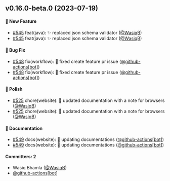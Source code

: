 ## v0.16.0-beta.0 (2023-07-19)

#### :rocket: New Feature

- [#545](https://github.com/BoykaFramework/boyka-framework/pull/545) feat(java): :sparkles: replaced json schema validator ([@WasiqB](https://github.com/WasiqB))
- [#545](https://github.com/BoykaFramework/boyka-framework/pull/545) feat(java): :sparkles: replaced json schema validator ([@WasiqB](https://github.com/WasiqB))

#### :bug: Bug Fix

- [#548](https://github.com/BoykaFramework/boyka-framework/pull/548) fix(workflow): :bug: fixed create feature pr issue ([@github-actions[bot]](https://github.com/apps/github-actions))
- [#548](https://github.com/BoykaFramework/boyka-framework/pull/548) fix(workflow): :bug: fixed create feature pr issue ([@github-actions[bot]](https://github.com/apps/github-actions))

#### :nail_care: Polish

- [#525](https://github.com/BoykaFramework/boyka-framework/pull/525) chore(website): :memo: updated documentation with a note for browsers ([@WasiqB](https://github.com/WasiqB))
- [#525](https://github.com/BoykaFramework/boyka-framework/pull/525) chore(website): :memo: updated documentation with a note for browsers ([@WasiqB](https://github.com/WasiqB))

#### :memo: Documentation

- [#549](https://github.com/BoykaFramework/boyka-framework/pull/549) docs(website): :memo: updating documentations ([@github-actions[bot]](https://github.com/apps/github-actions))
- [#549](https://github.com/BoykaFramework/boyka-framework/pull/549) docs(website): :memo: updating documentations ([@github-actions[bot]](https://github.com/apps/github-actions))

#### Committers: 2

- Wasiq Bhamla ([@WasiqB](https://github.com/WasiqB))
- [@github-actions[bot]](https://github.com/apps/github-actions)
